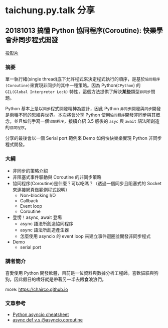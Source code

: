 # taichung.py.talk 分享


## 20181013 搞懂 Python 協同程序(Coroutine): 快樂學會非同步程式開發 

[投影片](https://slides.com/chairco/how_coroutine_work_in_python/#/)


### 摘要

單一執行緒(single thread)底下允許程式來決定程式執行的順序，是基於`協同程序(Coroutine)`來實現非同步的其中一種策略。因為 Python(`CPython`) 的 `GIL(Global Interpreter Lock)` 特性，這個方法提供了解決**某些**類型`非同步`問題。

Python 基本上是以`同步`程式開發精神為設計，因此 Python `非同步`開發與`同步`開發是兩種不同的思維與世界。本次將會分享 Python 使用`協同程序`開發非同步與其概念，並且如何手寫一個`協同程序`，接續介紹 3.5 版後的 `asyc` 與 `await` 語法所創造的`協同程序`。

分享的最後會以一個 Serial port 範例來 Demo 如何快快樂樂實現 Python 非同步程式開發。


### 大綱

+ 非同步的策略介紹
+ 非阻塞式事件驅動與 Coroutine 的非同步策略
+ 協同程序(Coroutine)是什麼？可以吃嗎？（透過一個同步且阻塞式的 Socket 來連接網頁做範例程式說明）
    - Non-blocking I/O
    - Callback
    - Event loop
    - Coroutine
+ 登愣！async, await 登場
    - async 語法所創造協同程序
    - async 語法所創造產生器
    - 怎麼使用 asyncio 的 event loop 來建立事件迴圈並開發非同步程式
+ Demo 
    - serial port


### 講者簡介

喜愛使用 Python 開發軟體，目前是一位資料與數據分析工程師。喜歡貓貓與狗狗，因此假日的嗜好就是帶著另一半去餵食浪浪們。

more: https://chairco.github.io


### 文章參考

+ [Python asyncio cheatsheet](https://www.pythonsheets.com/notes/python-asyncio.html)
+ [async def v.s @asyncio.coroutine](https://stackoverflow.com/questions/40571786/asyncio-coroutine-vs-async-def)
